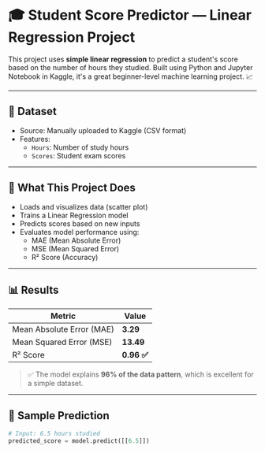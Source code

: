 # 🎓 Student Score Predictor — Linear Regression Project

This project uses **simple linear regression** to predict a student's score based on the number of hours they studied. Built using Python and Jupyter Notebook in Kaggle, it's a great beginner-level machine learning project. 📈

---

## 📂 Dataset

- Source: Manually uploaded to Kaggle (CSV format)
- Features:
  - `Hours`: Number of study hours
  - `Scores`: Student exam scores

---

## 🚀 What This Project Does

- Loads and visualizes data (scatter plot)
- Trains a Linear Regression model
- Predicts scores based on new inputs
- Evaluates model performance using:
  - MAE (Mean Absolute Error)
  - MSE (Mean Squared Error)
  - R² Score (Accuracy)

---

## 📊 Results

| Metric | Value |
|--------|-------|
| Mean Absolute Error (MAE) | **3.29** |
| Mean Squared Error (MSE)  | **13.49** |
| R² Score                  | **0.96 ✅** |

> ✅ The model explains **96% of the data pattern**, which is excellent for a simple dataset.

---

## 🔮 Sample Prediction

```python
# Input: 6.5 hours studied
predicted_score = model.predict([[6.5]])
